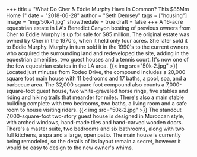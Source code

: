 +++
title = "What Do Cher & Eddie Murphy Have In Common? This $85Mm Home 1"
date = "2018-06-28"
author = "Seth Demsey"
tags = ["housing"]
image = "img/50k-1.jpg"
showthedate = true
draft = false
+++
A 16-acre equestrian estate in LA's Benedict Canyon bosting of previous owners from Cher to Eddie Murphy is up for sale for $85 million.
The original estate was owned by Cher in the 1970's, when it held only four acres. She later sold it to Eddie Murphy. Murphy in turn sold it in the 1990's to the current owners, who acquired the surrounding land and redeveloped the site, adding in the equestrian amenities, two guest houses and a tennis court. It's now one of the few equestrian estates in the LA area.
{{< img src="50k-2.jpg" >}}
Located just minutes from Rodeo Drive, the compound includes a 20,000 square foot main house with 11 bedrooms and 17 baths, a pool, spa, and a barbecue area. The 32,000 square foot compound also counts a 7,000-square-foot guest house, two white-graveled horse rings, five stables and riding and hiking trails that meander for miles. There's also a main stable building complete with two bedrooms, two baths, a living room and a safe room to house visiting riders.
{{< img src="50k-2.jpg" >}}
The standout 7,000-square-foot two-story guest house is designed in Moroccan style, with arched windows, hand-made tiles and hand-carved wooden doors. There's a master suite, two bedrooms and six bathrooms, along with two full kitchens, a spa and a large, open patio.
The main house is currently being remodeled, so the details of its layout remain a secret, however it would be easy to design to the new owner's whims.